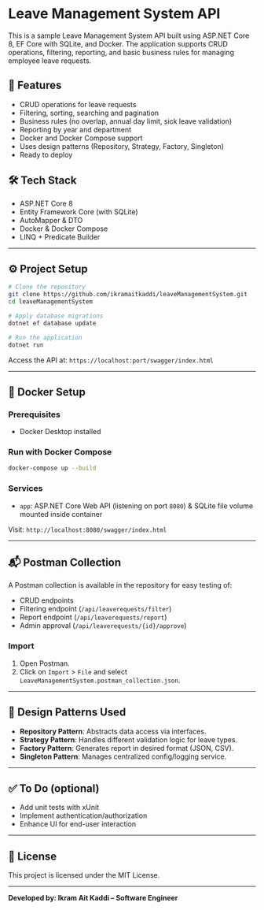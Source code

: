
# Leave Management System API

This is a sample Leave Management System API built using ASP.NET Core 8, EF Core with SQLite, and Docker. The application supports CRUD operations, filtering, reporting, and basic business rules for managing employee leave requests.

## 🚀 Features
- CRUD operations for leave requests
- Filtering, sorting, searching and pagination
- Business rules (no overlap, annual day limit, sick leave validation)
- Reporting by year and department
- Docker and Docker Compose support
- Uses design patterns (Repository, Strategy, Factory, Singleton)
- Ready to deploy

## 🛠️ Tech Stack
- ASP.NET Core 8
- Entity Framework Core (with SQLite)
- AutoMapper & DTO
- Docker & Docker Compose
- LINQ + Predicate Builder

---

## ⚙️ Project Setup

```bash
# Clone the repository
git clone https://github.com/ikramaitkaddi/leaveManagementSystem.git
cd leaveManagementSystem

# Apply database migrations
dotnet ef database update

# Run the application
dotnet run
```

Access the API at: `https://localhost:port/swagger/index.html`

---

## 🐳 Docker Setup

### Prerequisites
- Docker Desktop installed

### Run with Docker Compose

```bash
docker-compose up --build
```

### Services
- `app`: ASP.NET Core Web API (listening on port `8080`) & SQLite file volume mounted inside container

Visit: `http://localhost:8080/swagger/index.html`

---

## 📬 Postman Collection

A Postman collection is available in the repository for easy testing of:
- CRUD endpoints
- Filtering endpoint (`/api/leaverequests/filter`)
- Report endpoint (`/api/leaverequests/report`)
- Admin approval (`/api/leaverequests/{id}/approve`)

### Import
1. Open Postman.
2. Click on `Import` > `File` and select `LeaveManagementSystem.postman_collection.json`.

---

## 🧩 Design Patterns Used

- **Repository Pattern**: Abstracts data access via interfaces.
- **Strategy Pattern**: Handles different validation logic for leave types.
- **Factory Pattern**: Generates report in desired format (JSON, CSV).
- **Singleton Pattern**: Manages centralized config/logging service.

---

## ✅ To Do (optional)
- Add unit tests with xUnit
- Implement authentication/authorization
- Enhance UI for end-user interaction

---

## 📄 License
This project is licensed under the MIT License.

---

**Developed by: Ikram Ait Kaddi – Software Engineer**

